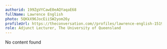 ```yaml
---
authorid: 199ZgVYCawE0eAQYaqaE68
fullName: Lawrence English
photo: 5QKkX96JocEiiSW2yom26y
profileUrl: https://theconversation.com//profiles/lawrence-english-151980
role: Adjunct Lecturer, The University of Queensland
---
```

No content found